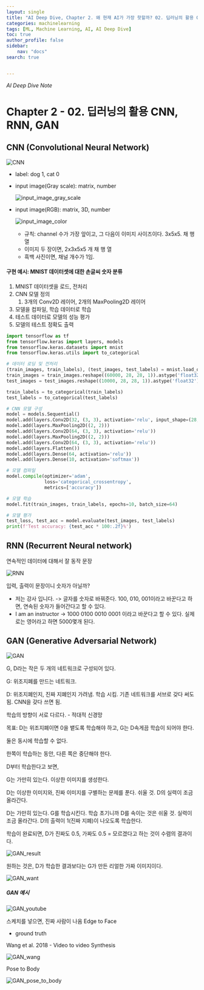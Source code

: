 ```yaml
---
layout: single
title: "AI Deep Dive, Chapter 2. 왜 현재 AI가 가장 핫할까? 02. 딥러닝의 활용 CNN, RNN, GAN"
categories: machinelearning
tags: [ML, Machine Learning, AI, AI Deep Dive]
toc: true
author_profile: false
sidebar:
    nav: "docs"
search: true


---
```


*AI Deep Dive Note*



# Chapter 2 - 02. 딥러닝의 활용 CNN, RNN, GAN



## CNN (Convolutional Neural Network)

![CNN]({{site.url}}/images/$(filename)/CNN.png)


- label: dog 1, cat 0

- input image(Gray scale): matrix, number

    ![input_image_gray_scale]({{site.url}}/images/$(filename)/input_image_gray_scale.png)

- input image(RGB): matrix, 3D, number
    
    ![input_image_color]({{site.url}}/images/$(filename)/input_image_color.png)
    
    - 규칙: channel 수가 가장 앞이고, 그 다음이 이미지 사이즈이다. 3x5x5. 채 행 열
    - 이미지 두 장이면, 2x3x5x5 개 채 행 열
    - 흑백 사진이면, 채널 개수가 1임.



#### 구현 예시: MNIST 데이터셋에 대한 손글씨 숫자 분류

1. MNIST 데이터셋을 로드, 전처리
2. CNN 모델 정의
   1. 3개의 Conv2D 레이어, 2개의 MaxPooling2D 레이어
3. 모델을 컴파일, 학습 데이터로 학습
4. 테스트 데이터로 모델의 성능 평가
5. 모델의 테스트 정확도 출력

```python
import tensorflow as tf
from tensorflow.keras import layers, models
from tensorflow.keras.datasets import mnist
from tensorflow.keras.utils import to_categorical

# 데이터 로딩 및 전처리
(train_images, train_labels), (test_images, test_labels) = mnist.load_data()
train_images = train_images.reshape((60000, 28, 28, 1)).astype('float32') / 255
test_images = test_images.reshape((10000, 28, 28, 1)).astype('float32') / 255

train_labels = to_categorical(train_labels)
test_labels = to_categorical(test_labels)

# CNN 모델 구성
model = models.Sequential()
model.add(layers.Conv2D(32, (3, 3), activation='relu', input_shape=(28, 28, 1)))
model.add(layers.MaxPooling2D((2, 2)))
model.add(layers.Conv2D(64, (3, 3), activation='relu'))
model.add(layers.MaxPooling2D((2, 2)))
model.add(layers.Conv2D(64, (3, 3), activation='relu'))
model.add(layers.Flatten())
model.add(layers.Dense(64, activation='relu'))
model.add(layers.Dense(10, activation='softmax'))

# 모델 컴파일
model.compile(optimizer='adam',
              loss='categorical_crossentropy',
              metrics=['accuracy'])

# 모델 학습
model.fit(train_images, train_labels, epochs=10, batch_size=64)

# 모델 평가
test_loss, test_acc = model.evaluate(test_images, test_labels)
print(f'Test accuracy: {test_acc * 100:.2f}%')
```





## RNN (Recurrent Neural network)

연속적인 데이터에 대해서 잘 동작
문장

![RNN]({{site.url}}/images/$(filename)/RNN.png)

입력, 출력이 문장이니 숫자가 아닐까? 

- 저는 강사 입니다. -> 글자를 숫자로 바꿔준다. 100, 010, 001이라고 바꾼다고 하면, 연속된 숫자가 들어간다고 할 수 있다.
- I am an instructor -> 1000 0100 0010 0001 이라고 바꾼다고 할 수 있다. 실제로는 영어라고 하면 5000몇개 된다.






## GAN (Generative Adversarial Network)

![GAN]({{site.url}}/images/$(filename)/GAN.png)



G, D라는 작은 두 개의 네트워크로 구성되어 있다.

G: 위조지폐를 만드는 네트워크. 

D: 위조지폐인지, 진짜 지폐인지 가려냄. 학습 시킴. 기존 네트워크를 서브로 갖다 써도 됨. CNN을 갖다 쓰면 됨.

학습의 방향이 서로 다르다.  - 적대적 신경망



목표: D는 위조지폐이면 0을 뱉도록 학습해야 하고, G는 D속게끔 학습이 되어야 한다.



둘은 동시에 학습할 수 없다.

한쪽이 학습하는 동안, 다른 쪽은 중단해야 한다.



D부터 학습한다고 보면,

G는 가만히 있는다. 이상한 이미지를 생성한다.

D는 이상한 이미지와, 진짜 이미지를 구별하는 문제를 푼다. 쉬울 것. D의 실력이 조금 올라간다.

D는 가만히 있는다. G를 학습시킨다. 학습 초기니까 D를 속이는 것은 쉬울 것. 실력이 조금 올라간다. D의 출력이 1(진짜 지폐)이 나오도록 학습한다.



학습이 완료되면, D가 진짜도 0.5, 가짜도 0.5 = 모르겠다고 하는 것이 수렴의 결과이다.



![GAN_result]({{site.url}}/images/$(filename)/GAN_result.png)



원하는 것은, D가 학습한 결과보다는 G가 만든 리얼한 가짜 이미지이다.



![GAN_want]({{site.url}}/images/$(filename)/GAN_want.png)



##### GAN 예시



![GAN_youtube]({{site.url}}/images/$(filename)/GAN_youtube.png)

스케치를 넣으면, 진짜 사람이 나옴 Edge to Face

- ground truth



Wang et al. 2018 - Video to video Synthesis

![GAN_wang]({{site.url}}/images/$(filename)/GAN_wang.png)



Pose to Body

![GAN_pose_to_body]({{site.url}}/images/$(filename)/GAN_pose_to_body.png)